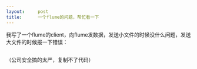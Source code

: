 ```yaml
---
layout:     post
title:      一个flume的问题，帮忙看一下
---
```

<div id="article_content" class="article_content clearfix csdn-tracking-statistics" data-pid="blog" data-mod="popu_307" data-dsm="post">
								            <link rel="stylesheet" href="https://csdnimg.cn/release/phoenix/template/css/ck_htmledit_views-f76675cdea.css">
						<div class="htmledit_views" id="content_views">
                <p>我写了一个flume的client，向flume发数据，发送小文件的时候没什么问题，发送大文件的时候报一下错误：</p>
<p><img src="http://dl.iteye.com/upload/attachment/0074/8496/a28aec18-01ef-3c63-9e4a-dd540e51c454.jpg" alt=""></p>
<p>（公司安全搞的太严，复制不了代码）</p>
<p> </p>
<p> </p>
<p> </p>
<p> </p>            </div>
                </div>